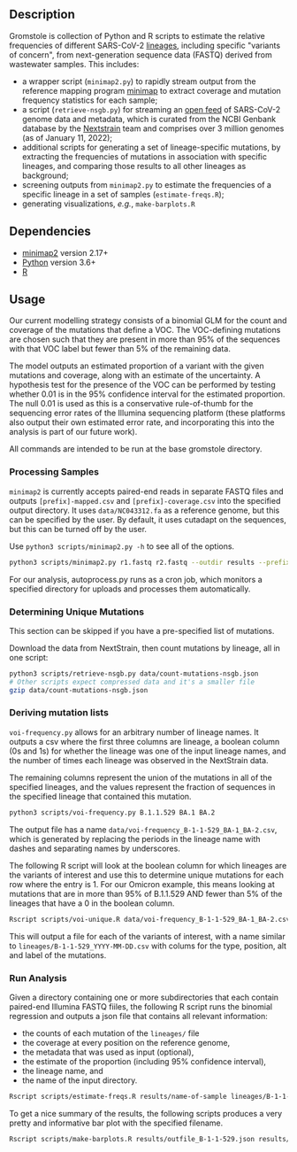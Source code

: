 ## Description

Gromstole is collection of Python and R scripts to estimate the relative frequencies of different SARS-CoV-2 [lineages](https://cov-lineages.org/), including specific "variants of concern", from next-generation sequence data (FASTQ) derived from wastewater samples.  This includes:
* a wrapper script (`minimap2.py`) to rapidly stream output from the reference mapping program [minimap](https://github.com/lh3/minimap2) to extract coverage and mutation frequency statistics for each sample;
* a script (`retrieve-nsgb.py`) for streaming an [open feed](https://nextstrain.org/blog/2021-07-08-ncov-open-announcement) of SARS-CoV-2 genome data and metadata, which is curated from the NCBI Genbank database by the [Nextstrain](https://nextstrain.org/) team and comprises over 3 million genomes (as of January 11, 2022);
* additional scripts for generating a set of lineage-specific mutations, by extracting the frequencies of mutations in association with specific lineages, and comparing those results to all other lineages as background;
* screening outputs from `minimap2.py` to estimate the frequencies of a specific lineage in a set of samples (`estimate-freqs.R`);
* generating visualizations, *e.g.*, `make-barplots.R`

## Dependencies
* [minimap2](https://github.com/lh3/minimap2) version 2.17+
* [Python](https://www.python.org/) version 3.6+
* [R](https://cran.r-project.org/)

## Usage

Our current modelling strategy consists of a binomial GLM for the count and coverage of the mutations that define a VOC. The VOC-defining mutations are chosen such that they are present in more than 95% of the sequences with that VOC label but fewer than 5% of the remaining data.

The model outputs an estimated proportion of a variant with the given mutations and coverage, along with an estimate of the uncertainty. A hypothesis test for the presence of the VOC can be performed by testing whether 0.01 is in the 95% confidence interval for the estimated proportion. The null 0.01 is used as this is a conservative rule-of-thumb for the sequencing error rates of the Illumina sequencing platform (these platforms also output their own estimated error rate, and incorporating this into the analysis is part of our future work).

All commands are intended to be run at the base gromstole directory.

### Processing Samples 

`minimap2` is currently accepts paired-end reads in separate FASTQ files and outputs `[prefix]-mapped.csv` and `[prefix]-coverage.csv` into the specified output directory. It uses `data/NC043312.fa` as a reference genome, but this can be specified by the user. By default, it uses cutadapt on the sequences, but this can be turned off by the user.

Use `python3 scripts/minimap2.py -h` to see all of the options.

```sh
python3 scripts/minimap2.py r1.fastq r2.fastq --outdir results --prefix name-of-sample
```

For our analysis, autoprocess.py runs as a cron job, which monitors a specified directory for uploads and processes them automatically.

### Determining Unique Mutations 

This section can be skipped if you have a pre-specified list of mutations. 

Download the data from NextStrain, then count mutations by lineage, all in one script:

```sh
python3 scripts/retrieve-nsgb.py data/count-mutations-nsgb.json
# Other scripts expect compressed data and it's a smaller file
gzip data/count-mutations-nsgb.json
```


### Deriving mutation lists

`voi-frequency.py` allows for an arbitrary number of lineage names. It outputs a csv where the first three columns are lineage, a boolean column (0s and 1s) for whether the lineage was one of the input lineage names, and the number of times each lineage was observed in the NextStrain data. 

The remaining columns represent the union of the mutations in all of the specified lineages, and the values represent the fraction of sequences in the specified lineage that contained this mutation.

```sh
python3 scripts/voi-frequency.py B.1.1.529 BA.1 BA.2
```

The output file has a name `data/voi-frequency_B-1-1-529_BA-1_BA-2.csv`, which is generated by replacing the periods in the lineage name with dashes and separating names by underscores.

The following R script will look at the boolean column for which lineages are the variants of interest and use this to determine unique mutations for each row where the entry is 1. For our Omicron example, this means looking at mutations that are in more than 95% of B.1.1.529 AND fewer than 5% of the lineages that have a 0 in the boolean column.

```sh
Rscript scripts/voi-unique.R data/voi-frequency_B-1-1-529_BA-1_BA-2.csv
```

This will output a file for each of the variants of interest, with a name similar to `lineages/B-1-1-529_YYYY-MM-DD.csv` with colums for the type, position, alt and label of the mutations.

### Run Analysis 

Given a directory containing one or more subdirectories that each contain paired-end Illumina FASTQ fiiles, the following R script runs the binomial regression and outputs a json file that contains all relevant information:

- the counts of each mutation of the `lineages/` file
- the coverage at every position on the reference genome, 
- the metadata that was used as input (optional), 
- the estimate of the proportion (including 95% confidence interval), 
- the lineage name, and 
- the name of the input directory.

```sh
Rscript scripts/estimate-freqs.R results/name-of-sample lineages/B-1-1-529_YYYY-MM-DD.csv results/outfile_B-1-1-529.json path/to/metadata.csv
```

To get a nice summary of the results, the following scripts produces a very pretty and informative bar plot with the specified filename.

```sh
Rscript scripts/make-barplots.R results/outfile_B-1-1-529.json results/barplot_B-1-1-529.pdf
```
